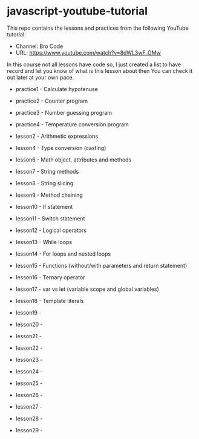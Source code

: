 # javascript-youtube-tutorial

This repo contains the lessons and practices from the following YouTube tutorial:

- Channel: Bro Code
- URL: https://www.youtube.com/watch?v=8dWL3wF_OMw

In this course not all lessons have code so, I just created a list to have record and let you know of what is this lesson about then You can 
check it out later at your own pace.

- practice1 - Calculate hypotenuse
- practice2 - Counter program
- practice3 - Number guessing program
- practice4 - Temperature conversion program

- lesson2 - Arithmetic expressions
- lesson4 - Type conversion (casting)
- lesson6 - Math object, attributes and methods
- lesson7 - String methods
- lesson8 - String slicing
- lesson9 - Method chaining
- lesson10 - If statement
- lesson11 - Switch statement
- lesson12 - Logical operators
- lesson13 - While loops
- lesson14 - For loops and nested loops
- lesson15 - Functions (without/with parameters and return statement)
- lesson16 - Ternary operator
- lesson17 - var vs let (variable scope and global variables)
- lesson18 - Template literals
- lesson19 -
- lesson20 -
- lesson21 -
- lesson22 -
- lesson23 -
- lesson24 -
- lesson25 -
- lesson26 -
- lesson27 -
- lesson28 -
- lesson29 -


